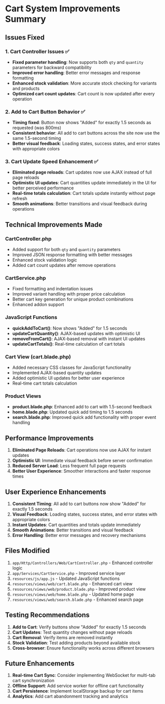 # Cart System Improvements Summary

## Issues Fixed

### 1. Cart Controller Issues ✅
- **Fixed parameter handling**: Now supports both `qty` and `quantity` parameters for backward compatibility
- **Improved error handling**: Better error messages and response formatting
- **Enhanced stock validation**: More accurate stock checking for variants and products
- **Optimized cart count updates**: Cart count is now updated after every operation

### 2. Add to Cart Button Behavior ✅
- **Timing fixed**: Button now shows "Added" for exactly 1.5 seconds as requested (was 800ms)
- **Consistent behavior**: All add to cart buttons across the site now use the same 1.5-second timing
- **Better visual feedback**: Loading states, success states, and error states with appropriate colors

### 3. Cart Update Speed Enhancement ✅
- **Eliminated page reloads**: Cart updates now use AJAX instead of full page reloads
- **Optimistic UI updates**: Cart quantities update immediately in the UI for better perceived performance
- **Real-time totals calculation**: Cart totals update instantly without page refresh
- **Smooth animations**: Better transitions and visual feedback during operations

## Technical Improvements Made

### CartController.php
- Added support for both `qty` and `quantity` parameters
- Improved JSON response formatting with better messages
- Enhanced stock validation logic
- Added cart count updates after remove operations

### CartService.php
- Fixed formatting and indentation issues
- Improved variant handling with proper price calculation
- Better cart key generation for unique product combinations
- Enhanced addon support

### JavaScript Functions
- **quickAddToCart()**: Now shows "Added" for 1.5 seconds
- **updateCartQuantity()**: AJAX-based updates with optimistic UI
- **removeFromCart()**: AJAX-based removal with instant UI updates
- **updateCartTotals()**: Real-time calculation of cart totals

### Cart View (cart.blade.php)
- Added necessary CSS classes for JavaScript functionality
- Implemented AJAX-based quantity updates
- Added optimistic UI updates for better user experience
- Real-time cart totals calculation

### Product Views
- **product.blade.php**: Enhanced add to cart with 1.5-second feedback
- **home.blade.php**: Updated quick add timing to 1.5 seconds
- **search.blade.php**: Improved quick add functionality with proper event handling

## Performance Improvements

1. **Eliminated Page Reloads**: Cart operations now use AJAX for instant updates
2. **Optimistic UI**: Immediate visual feedback before server confirmation
3. **Reduced Server Load**: Less frequent full page requests
4. **Better User Experience**: Smoother interactions and faster response times

## User Experience Enhancements

1. **Consistent Timing**: All add to cart buttons now show "Added" for exactly 1.5 seconds
2. **Visual Feedback**: Loading states, success states, and error states with appropriate colors
3. **Instant Updates**: Cart quantities and totals update immediately
4. **Smooth Animations**: Better transitions and visual feedback
5. **Error Handling**: Better error messages and recovery mechanisms

## Files Modified

1. `app/Http/Controllers/Web/CartController.php` - Enhanced controller logic
2. `app/Services/CartService.php` - Improved service layer
3. `resources/js/app.js` - Updated JavaScript functions
4. `resources/views/web/cart.blade.php` - Enhanced cart view
5. `resources/views/web/product.blade.php` - Improved product view
6. `resources/views/web/home.blade.php` - Updated home page
7. `resources/views/web/search.blade.php` - Enhanced search page

## Testing Recommendations

1. **Add to Cart**: Verify buttons show "Added" for exactly 1.5 seconds
2. **Cart Updates**: Test quantity changes without page reloads
3. **Cart Removal**: Verify items are removed instantly
4. **Stock Validation**: Test adding products beyond available stock
5. **Cross-browser**: Ensure functionality works across different browsers

## Future Enhancements

1. **Real-time Cart Sync**: Consider implementing WebSocket for multi-tab cart synchronization
2. **Offline Support**: Add service worker for offline cart functionality
3. **Cart Persistence**: Implement localStorage backup for cart items
4. **Analytics**: Add cart abandonment tracking and analytics
